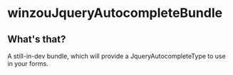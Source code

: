 winzouJqueryAutocompleteBundle
============

What's that?
--------------
A still-in-dev bundle, which will provide a JqueryAutocompleteType to use in your forms.